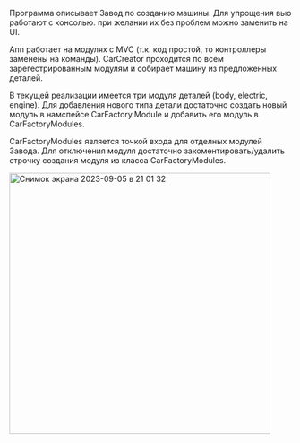 Программа описывает Завод по созданию машины.
Для упрощения вью работают с консолью. при желании их без проблем можно заменить на UI.

Апп работает на модулях с MVC (т.к. код простой, то контроллеры заменены на команды).
CarCreator проходится по всем зарегестрированным модулям и собирает машину из предложенных деталей.

В текущей реализации имеется три модуля деталей (body, electric, engine).
Для добавления нового типа детали достаточно создать новый модуль в намспейсе CarFactory.Module и добавить его модуль в CarFactoryModules.

CarFactoryModules является точкой входа для отделных модулей Завода.
Для отключения модуля достаточно закоментировать/удалить строчку создания модуля из класса CarFactoryModules.


<img width="466" alt="Снимок экрана 2023-09-05 в 21 01 32" src="https://github.com/JesterV/CarFactory/assets/8759232/29a27635-5ce3-4e12-b4b1-a99452a9fbec">

